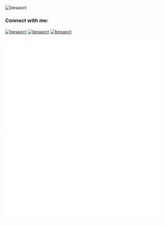 <p align="left"> <img src="https://komarev.com/ghpvc/?username=besaoct&label=Profile%20views&color=0e75b6&style=flat" alt="besaoct" /> </p>

<h3 align="left">Connect with me:</h3>
<p align="left">
<a href="https://twitter.com/besaoct"  target="blank">
 <img align="center" src="https://img.shields.io/badge/X-000000?style=for-the-badge&logo=x&logoColor=white" left="5" alt="besaoct"  /></a>
<a href="https://linkedin.com/in/besaoct" target="blank"><img align="center" src="https://img.shields.io/badge/LinkedIn-0077B5?style=for-the-badge&logo=linkedin&logoColor=white" alt="besaoct" /></a>
<a href="https://www.leetcode.com/besaoct" target="blank"><img align="center" src="https://img.shields.io/badge/-LeetCode-FFA116?style=for-the-badge&logo=LeetCode&logoColor=black" alt="besaoct" /></a>
</p>


<a href="https://github.com/besaoct">
<img src="https://github.com/besaoct/github-stats/blob/master/generated/overview.svg#gh-dark-mode-only" />
<img src="https://github.com/besaoct/github-stats/blob/master/generated/languages.svg#gh-dark-mode-only" />
</a>

<!--
<p><img align="left" src="https://github-readme-stats.vercel.app/api/top-langs?username=besaoct&show_icons=true&locale=en&layout=compact" alt="besaoct" /></p>
<p>&nbsp;<img align="center" src="https://github-readme-stats.vercel.app/api?username=besaoct&show_icons=true&locale=en" alt="besaoct" /></p>
-->
<!--
<p><img align="center" src="https://github-readme-streak-stats.herokuapp.com/?user=besaoct&" alt="besaoct" /></p>
-->

<!--
**besaoct/Besaoct** is a ✨ _special_ ✨ repository because its `README.md` (this file) appears on your GitHub profile.

Here are some ideas to get you started:

- 🔭 I’m currently working on ...
- 🌱 I’m currently learning ...
- 👯 I’m looking to collaborate on ...
- 🤔 I’m looking for help with ...
- 💬 Ask me about ...
- 📫 How to reach me: ...
- 😄 Pronouns: ...
- ⚡ Fun fact: ...
-->
